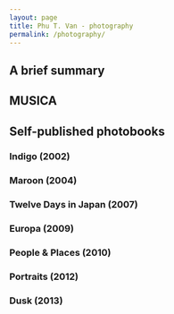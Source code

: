 ```yaml
---
layout: page
title: Phu T. Van - photography
permalink: /photography/
---
```


## A brief summary

## MUSICA

## Self-published photobooks

### Indigo (2002)

### Maroon (2004)

### Twelve Days in Japan (2007)

### Europa (2009)

### People & Places (2010)

### Portraits (2012)

### Dusk (2013)

